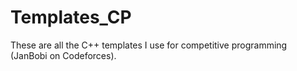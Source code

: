 # Templates_CP
These are all the C++ templates I use for competitive programming (JanBobi on Codeforces).
